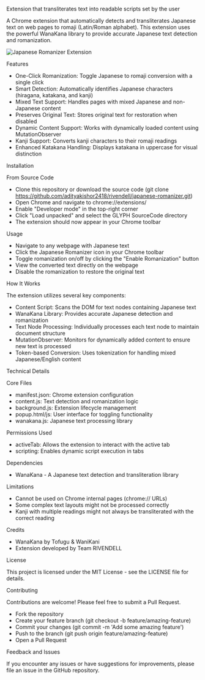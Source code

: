Extension that transliterates text into readable scripts set by the user

A Chrome extension that automatically detects and transliterates Japanese text on web pages to romaji (Latin/Roman alphabet). This extension uses the powerful WanaKana library to provide accurate Japanese text detection and romanization.

<img alt="Japanese Romanizer Extension" src="https://via.placeholder.com/640x400?text=Japanese+Romanizer+Demo">

Features

- One-Click Romanization: Toggle Japanese to romaji conversion with a single click
- Smart Detection: Automatically identifies Japanese characters (hiragana, katakana, and kanji)
- Mixed Text Support: Handles pages with mixed Japanese and non-Japanese content
- Preserves Original Text: Stores original text for restoration when disabled
- Dynamic Content Support: Works with dynamically loaded content using MutationObserver
- Kanji Support: Converts kanji characters to their romaji readings
- Enhanced Katakana Handling: Displays katakana in uppercase for visual distinction

Installation

From Source Code

- Clone this repository or download the source code (git clone https://github.com/adityakishor2418/rivendell/japanese-romanizer.git)
- Open Chrome and navigate to chrome://extensions/
- Enable "Developer mode" in the top-right corner
- Click "Load unpacked" and select the GLYPH SourceCode directory
- The extension should now appear in your Chrome toolbar

Usage

- Navigate to any webpage with Japanese text
- Click the Japanese Romanizer icon in your Chrome toolbar
- Toggle romanization on/off by clicking the "Enable Romanization" button
- View the converted text directly on the webpage
- Disable the romanization to restore the original text

How It Works

The extension utilizes several key components:

- Content Script: Scans the DOM for text nodes containing Japanese text
- WanaKana Library: Provides accurate Japanese detection and romanization
- Text Node Processing: Individually processes each text node to maintain document structure
- MutationObserver: Monitors for dynamically added content to ensure new text is processed
- Token-based Conversion: Uses tokenization for handling mixed Japanese/English content

Technical Details

Core Files

- manifest.json: Chrome extension configuration
- content.js: Text detection and romanization logic
- background.js: Extension lifecycle management
- popup.html/js: User interface for toggling functionality
- wanakana.js: Japanese text processing library

Permissions Used

- activeTab: Allows the extension to interact with the active tab
- scripting: Enables dynamic script execution in tabs

Dependencies

- WanaKana - A Japanese text detection and transliteration library

Limitations

- Cannot be used on Chrome internal pages (chrome:// URLs)
- Some complex text layouts might not be processed correctly
- Kanji with multiple readings might not always be transliterated with the correct reading

Credits

- WanaKana by Tofugu & WaniKani
- Extension developed by Team RIVENDELL

License

This project is licensed under the MIT License - see the LICENSE file for details.

Contributing

Contributions are welcome! Please feel free to submit a Pull Request.

- Fork the repository
- Create your feature branch (git checkout -b feature/amazing-feature)
- Commit your changes (git commit -m 'Add some amazing feature')
- Push to the branch (git push origin feature/amazing-feature)
- Open a Pull Request

Feedback and Issues

If you encounter any issues or have suggestions for improvements, please file an issue in the GitHub repository.
